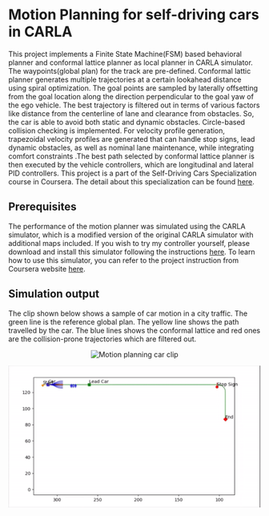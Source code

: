 # Motion Planning for self-driving cars in CARLA

This project implements a Finite State Machine(FSM) based behavioral planner and conformal lattice planner as local planner in CARLA simulator.
The waypoints(global plan) for the track are pre-defined. Conformal lattic planner generates multiple trajectories at a certain lookahead distance using spiral optimization. 
The goal points are sampled by laterally offsetting from the goal location along the direction perpendicular to the goal yaw of the ego vehicle.
The best trajectory is filtered out in terms of various factors like distance from the centerline of lane and clearance from obstacles. 
So, the car is able to avoid both static and dynamic obstacles. Circle-based collision checking is implemented.
For velocity profile generation, trapezoidal velocity profiles are generated that can handle stop signs,
lead dynamic obstacles, as well as nominal lane maintenance, while integrating comfort constraints .The best path selected by conformal lattice planner
is then executed by the vehicle controllers, which are longitudinal and lateral PID controllers.
This project is a part of the Self-Driving Cars Specialization course in Coursera. The detail about this specialization can be found [here](https://www.coursera.org/learn/motion-planning-self-driving-cars).

## Prerequisites
The performance of the motion planner was simulated using the CARLA simulator, which is a modified version of the original CARLA simulator
with additional maps included. If you wish to try my controller yourself, please download and install this simulator following the
instructions [here](https://www.coursera.org/learn/motion-planning-self-driving-cars/supplement/i9R3x/carla-installation-guide). To learn
how to use this simulator, you can refer to the project instruction from Coursera
website [here](https://www.coursera.org/learn/motion-planning-self-driving-cars/programming/wiGwg/course-4-final-project).

## Simulation output
The clip shown below shows a sample of car motion in a city traffic. The green line is the reference global plan.
The yellow line shows the path travelled by the car. The blue lines shows the conformal lattice and red ones are the collision-prone trajectories 
which are filtered out.

<p align="center">
  <img  src="./controller_output/motion_planning_carla_car.gif" alt="Motion planning car clip">
</p>
<p align="center">
  <img  src="./controller_output/motion_planning_carla_plot.gif" alt="Motion planning live plot">
</p>


